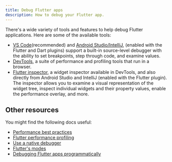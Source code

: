 ```yaml
---
title: Debug Flutter apps
description: How to debug your Flutter app.
---
```


<?code-excerpt path-base="testing/debugging"?>

There's a wide variety of tools and features to help debug
Flutter applications. Here are some of the available tools:

* [VS Code][](recommended) and [Android Studio/IntelliJ][], 
  (enabled with the Flutter and Dart plugins)
  support a built-in source-level debugger with
  the ability to set breakpoints, step through code,
  and examine values.
* [DevTools][], a suite of performance and profiling
  tools that run in a browser.
* [Flutter inspector][], a widget inspector available
  in DevTools, and also directly from Android Studio
  and IntelliJ (enabled with the Flutter plugin).
  The inspector allows you to examine a visual
  representation of the widget tree, inspect
  individual widgets and their property values,
  enable the performance overlay, and more.

## Other resources

You might find the following docs useful:

* [Performance best practices][]
* [Flutter performance profiling][]
* [Use a native debugger][]
* [Flutter's modes][]
* [Debugging Flutter apps programmatically][]

[Flutter enabled IDE/editor]: /get-started/editor

[Debugging Flutter apps programmatically]: /testing/code-debugging
[Flutter's modes]: /testing/build-modes
[Flutter performance profiling]: /perf/ui-performance
[Performance best practices]: /perf/best-practices
[Use a native debugger]: /testing/native-debugging

[Android Studio/IntelliJ]: /tools/android-studio#run-app-with-breakpoints
[VS Code]: /tools/vs-code#run-app-with-breakpoints
[DevTools]: /tools/devtools
[Flutter inspector]: /tools/devtools/inspector

